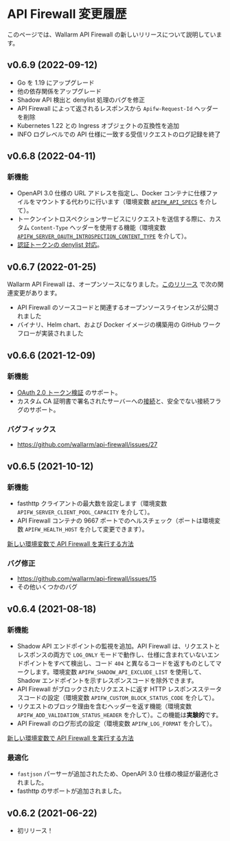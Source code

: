 # API Firewall 変更履歴

このページでは、Wallarm API Firewall の新しいリリースについて説明しています。

## v0.6.9 (2022-09-12)

* Go を 1.19 にアップグレード
* 他の依存関係をアップグレード
* Shadow API 検出と denylist 処理のバグを修正
* API Firewall によって返されるレスポンスから `Apifw-Request-Id` ヘッダーを削除
* Kubernetes 1.22 との Ingress オブジェクトの互換性を追加
* INFO ログレベルでの API 仕様に一致する受信リクエストのログ記録を終了

## v0.6.8 (2022-04-11)

### 新機能

* OpenAPI 3.0 仕様の URL アドレスを指定し、Docker コンテナに仕様ファイルをマウントする代わりに行います（環境変数 [`APIFW_API_SPECS`](installation-guides/docker-container.ja.md#apifw-api-specs) を介して）。
* トークンイントロスペクションサービスにリクエストを送信する際に、カスタム `Content-Type` ヘッダーを使用する機能（環境変数 [`APIFW_SERVER_OAUTH_INTROSPECTION_CONTENT_TYPE`](installation-guides/docker-container.ja.md#apifw-server-oauth-introspection-content-type) を介して）。
* [認証トークンの denylist 対応](installation-guides/docker-container.ja.md#blocking-requests-with-compromised-authentication-tokens)。

## v0.6.7 (2022-01-25)

Wallarm API Firewall は、オープンソースになりました。[このリリース](https://github.com/wallarm/api-firewall/releases/tag/v0.6.7) で次の関連変更があります。

* API Firewall のソースコードと関連するオープンソースライセンスが公開されました
* バイナリ、Helm chart、および Docker イメージの構築用の GitHub ワークフローが実装されました

## v0.6.6 (2021-12-09)

### 新機能

* [OAuth 2.0 トークン検証](installation-guides/docker-container.ja.md#validation-of-request-authentication-tokens) のサポート。
* カスタム CA 証明書で署名されたサーバーへの[接続](installation-guides/docker-container.ja.md#protected-application-ssltls-settings)と、安全でない接続フラグのサポート。

### バグフィックス

* https://github.com/wallarm/api-firewall/issues/27

## v0.6.5 (2021-10-12)

### 新機能

* fasthttp クライアントの最大数を設定します（環境変数 `APIFW_SERVER_CLIENT_POOL_CAPACITY` を介して）。
* API Firewall コンテナの 9667 ポートでのヘルスチェック（ポートは環境変数 `APIFW_HEALTH_HOST` を介して変更できます）。

[新しい環境変数で API Firewall を実行する方法](installation-guides/docker-container.ja.md)

### バグ修正

* https://github.com/wallarm/api-firewall/issues/15
* その他いくつかのバグ

## v0.6.4 (2021-08-18)

### 新機能

* Shadow API エンドポイントの監視を追加。API Firewall は、リクエストとレスポンスの両方で `LOG_ONLY` モードで動作し、仕様に含まれていないエンドポイントをすべて検出し、コード `404` と異なるコードを返すものとしてマークします。環境変数 `APIFW_SHADOW_API_EXCLUDE_LIST` を使用して、Shadow エンドポイントを示すレスポンスコードを除外できます。
* API Firewall がブロックされたリクエストに返す HTTP レスポンスステータスコードの設定（環境変数 `APIFW_CUSTOM_BLOCK_STATUS_CODE` を介して）。
* リクエストのブロック理由を含むヘッダーを返す機能（環境変数 `APIFW_ADD_VALIDATION_STATUS_HEADER` を介して）。この機能は**実験的**です。
* API Firewall のログ形式の設定（環境変数 `APIFW_LOG_FORMAT` を介して）。

[新しい環境変数で API Firewall を実行する方法](installation-guides/docker-container.ja.md)

### 最適化

* `fastjson` パーサーが追加されたため、OpenAPI 3.0 仕様の検証が最適化されました。
* fasthttp のサポートが追加されました。

## v0.6.2 (2021-06-22)

* 初リリース！